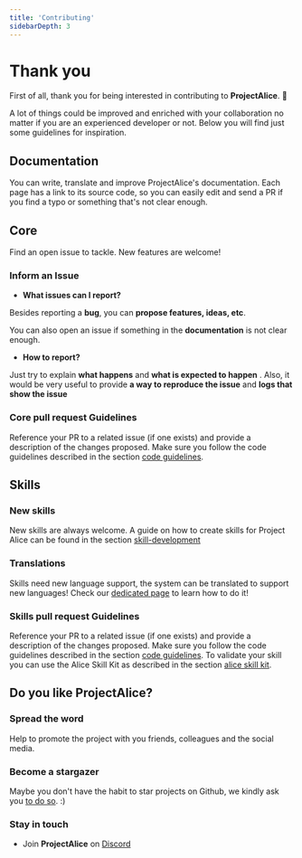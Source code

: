 ```yaml
---
title: 'Contributing'
sidebarDepth: 3
---
```


# Thank you

First of all, thank you for being interested in contributing to **ProjectAlice**. 🙏 

A lot of things could be improved and enriched with your collaboration no matter if you are an experienced developer or not. Below you will find just some guidelines for inspiration.

## Documentation
You can write, translate and improve ProjectAlice's documentation. Each page has a link to its source code, so you can easily edit and send a PR if you find a typo or something that's not clear enough.

## Core
Find an open issue to tackle. New features are welcome!

### Inform an Issue

- **What issues can I report?**

Besides reporting a **bug**, you can **propose features, ideas, etc**. 

You can also open an issue if something in the **documentation** is not clear enough. 

- **How to report?**

Just try to explain **what happens** and **what is expected to happen** . Also, it would be very useful to provide **a way to reproduce the issue** and **logs that show the issue**

### Core pull request Guidelines
Reference your PR to a related issue (if one exists) and provide a description of the changes proposed.
Make sure you follow the code guidelines described in the section [code guidelines](code-guidelines.md).

## Skills

### New skills
New skills are always welcome. A guide on how to create skills for Project Alice can be found in the section [skill-development](../skill-development)

### Translations
Skills need new language support, the system can be translated to support new languages! Check our [dedicated page](../skill-development/new-language-support.md) to learn how to do it!


### Skills pull request Guidelines
Reference your PR to a related issue (if one exists) and provide a description of the changes proposed.
Make sure you follow the code guidelines described in the section [code guidelines](code-guidelines.md).
To validate your skill you can use the Alice Skill Kit as described in the section [alice skill kit]().



## Do you like ProjectAlice?

### Spread the word
Help to promote the project with you friends, colleagues and the social media.

### Become a stargazer
Maybe you don't have the habit to star projects on Github, we kindly ask you [to do so](https://github.com/project-alice-assistant/ProjectAlice/stargazers). :)

### Stay in touch

- Join **ProjectAlice** on [Discord](https://discord.gg/Jfcj355)
